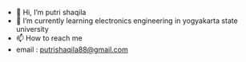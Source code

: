 - 👋 Hi, I’m putri shaqila
- 🌱 I’m currently learning electronics engineering in yogyakarta state university
- 📫 How to reach me 
 -  email : putrishaqila88@gmail.com
